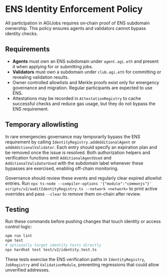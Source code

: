 # ENS Identity Enforcement Policy

All participation in AGIJobs requires on‑chain proof of ENS subdomain ownership. This policy ensures agents and validators cannot bypass identity checks.

## Requirements

- **Agents** must own an ENS subdomain under `agent.agi.eth` and present it when applying for or submitting jobs.
- **Validators** must own a subdomain under `club.agi.eth` for committing or revealing validation results.
- Owner controlled allowlists and Merkle proofs exist only for emergency governance and migration. Regular participants are expected to use ENS.
- Attestations may be recorded in `AttestationRegistry` to cache successful checks and reduce gas usage, but they do not bypass the ENS requirement.

## Temporary allowlisting

In rare emergencies governance may temporarily bypass the ENS requirement by
calling `IdentityRegistry.addAdditionalAgent` or `addAdditionalValidator`. Each
entry should specify an expiration plan and be removed once the issue is
resolved. Both authorization helpers and verification functions emit
`AdditionalAgentUsed` and `AdditionalValidatorUsed` with the subdomain label
whenever these bypasses are exercised, enabling off-chain monitoring.

Governance should review these events and regularly clear expired allowlist
entries. Run `npx ts-node --compiler-options '{"module":"commonjs"}'
scripts/v2/auditIdentityRegistry.ts --network <network>` to print active
overrides and pass `--clear` to remove them on-chain after review.

## Testing

Run these commands before pushing changes that touch identity or access control logic:

```bash
npm run lint
npm test
# optionally target identity tests directly
npx hardhat test test/v2/identity.test.ts
```

These tests exercise the ENS verification paths in `IdentityRegistry`, `JobRegistry` and `ValidationModule`, preventing regressions that could allow unverified addresses.
